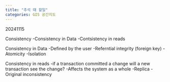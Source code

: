 ```yaml
---
title: "추석 때 할일"
categories: GIS 공간지도
---
```

20241115

Consistency
-Consistency in Data
-Contsistency in reads

Consistency in Data
-Defined by the user
-Referntial integrity (foreign key)
-Atomicity
-Isolation

Consistency in reads
-if a transaction committed a change will a new transaction see the change?
-Affects the system as a whole
-Replica - Original inconsistency
